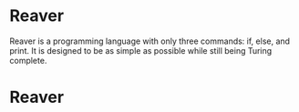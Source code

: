 # Reaver
Reaver is a programming language with only three commands: if, else, and print. It is designed to be as simple as possible while still being Turing complete.




# Reaver
